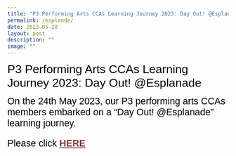 ```yaml
---
title: "P3 Performing Arts CCAs Learning Journey 2023: Day Out! @Esplanade"
permalink: /esplande/
date: 2023-05-28
layout: post
description: ""
image: ""
---
```

<span style="font-size:20.0pt;font-family:Arial;color:black">P3 Performing Arts CCAs Learning Journey 2023: Day Out! @Esplanade 

<span style="font-size:16.0pt;font-family:Arial;color:black">
On the 24th May 2023, our P3 performing arts CCAs members embarked on a “Day Out! @Esplanade” learning journey. <br>

<span style="font-size:16.0pt;font-family:Arial;color:black">Please click <a style="box-sizing: border-box; background-color: transparent; cursor: pointer; transition: all 0.25s ease-in-out 0s; color: rgb(128, 56, 61);" rel="noopener noreferrer" target="_blank" href="/esplande/"><b>HERE</b></a></span></span></span>